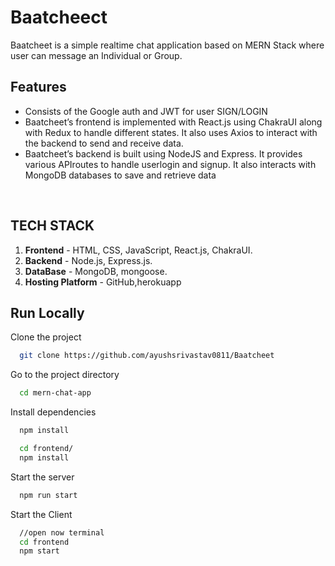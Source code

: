 # Baatcheect
Baatcheet is a simple realtime chat application based on MERN
Stack where user can message an Individual or Group.
## Features
- Consists of the Google auth and JWT for user SIGN/LOGIN
- Baatcheet’s frontend is implemented with React.js using ChakraUI
along with Redux to handle different states. It also uses Axios to
interact with the backend to send and receive data.
- Baatcheet’s backend is built using NodeJS and Express. It provides
various APIroutes to handle userlogin and signup. It also interacts
with MongoDB databases to save and retrieve data
<br />

## TECH STACK 
1. **Frontend** - HTML, CSS, JavaScript, React.js, ChakraUI.
2. **Backend** - Node.js, Express.js.
3. **DataBase** - MongoDB, mongoose.
4. **Hosting Platform** - GitHub,herokuapp

## Run Locally

Clone the project

```bash
  git clone https://github.com/ayushsrivastav0811/Baatcheet
```

Go to the project directory

```bash
  cd mern-chat-app
```

Install dependencies

```bash
  npm install
```

```bash
  cd frontend/
  npm install
```

Start the server

```bash
  npm run start
```
Start the Client

```bash
  //open now terminal
  cd frontend
  npm start
```
